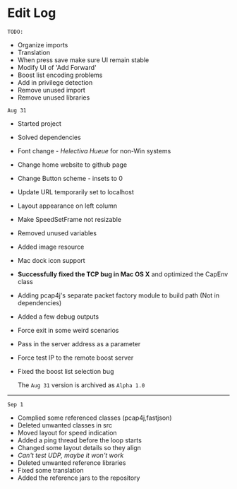 # Edit Log

`TODO:`

 - Organize imports
 - Translation
 - When press save make sure UI remain stable
 - Modify UI of 'Add Forward'
 - Boost list encoding problems
 - Add in privilege detection
 - Remove unused import
 - Remove unused libraries

`Aug 31`

 - Started project
 - Solved dependencies
 - Font change - *Helectiva Hueue* for non-Win systems
 - Change home website to github page
 - Change Button scheme - insets to 0
 - Update URL temporarily set to localhost
 - Layout appearance on left column
 - Make SpeedSetFrame not resizable
 - Removed unused variables
 - Added image resource
 - Mac dock icon support
 - **Successfully fixed the TCP bug in Mac OS X** and optimized the CapEnv class
  - Adding pcap4j's separate packet factory module to build path (Not in dependencies)
  - Added a few debug outputs
  - Force exit in some weird scenarios
  - Pass in the server address as a parameter  
  - Force test IP to the remote boost server
  - Fixed the boost list selection bug 
  
	The `Aug 31` version is archived as `Alpha 1.0`
 
** **
 
`Sep 1`
 
 - Complied some referenced classes (pcap4j,fastjson)
 - Deleted unwanted classes in src
 - Moved layout for speed indication
 - Added a ping thread before the loop starts
 - Changed some layout details so they align
 - *Can't test UDP, maybe it won't work*
 - Deleted unwanted reference libraries
 - Fixed some translation
 - Added the reference jars to the repository